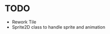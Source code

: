 # TODO

- Rework Tile
- Sprite2D class to handle sprite and animation
<!-- - Rework grid -->
<!-- - Load save json -->
<!-- - Replace isKeyPressed with GetKeyPressed -->
